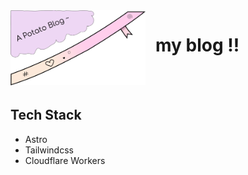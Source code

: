 <img src="src/assets/ribbon.svg" alt="A Potato Blog ~" height="120"  style="float: left; margin-right: 1rem;" />
<h1>my blog !!</h1>

<br />
<br />

## Tech Stack

- Astro
- Tailwindcss
- Cloudflare Workers
